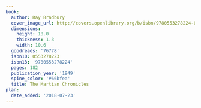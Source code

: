 ```yaml
---
book:
  author: Ray Bradbury
  cover_image_url: http://covers.openlibrary.org/b/isbn/9780553278224-L.jpg
  dimensions:
    height: 18.0
    thickness: 1.3
    width: 10.6
  goodreads: '76778'
  isbn10: 0553278223
  isbn13: '9780553278224'
  pages: 182
  publication_year: '1949'
  spine_color: '#66bfea'
  title: The Martian Chronicles
plan:
  date_added: '2018-07-23'
---
```

